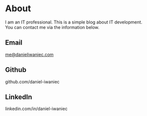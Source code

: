 # About
I am an IT professional. This is a simple blog about IT development.<br>
You can contact me via the information below.

## Email
me@danieliwaniec.com
## Github
github.com/daniel-iwaniec
## LinkedIn
linkedin.com/in/daniel-iwaniec
